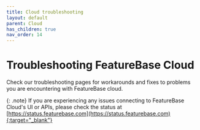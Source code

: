 ```yaml
---
title: Cloud troubleshooting
layout: default
parent: Cloud
has_children: true
nav_order: 14
---
```


# Troubleshooting FeatureBase Cloud

Check our troubleshooting pages for workarounds and fixes to problems you are encountering with FeatureBase cloud.

{: .note}
If you are experiencing any issues connecting to FeatureBase Cloud's UI or APIs, please check the status at [https://status.featurebase.com](https://status.featurebase.com){:target="_blank"}